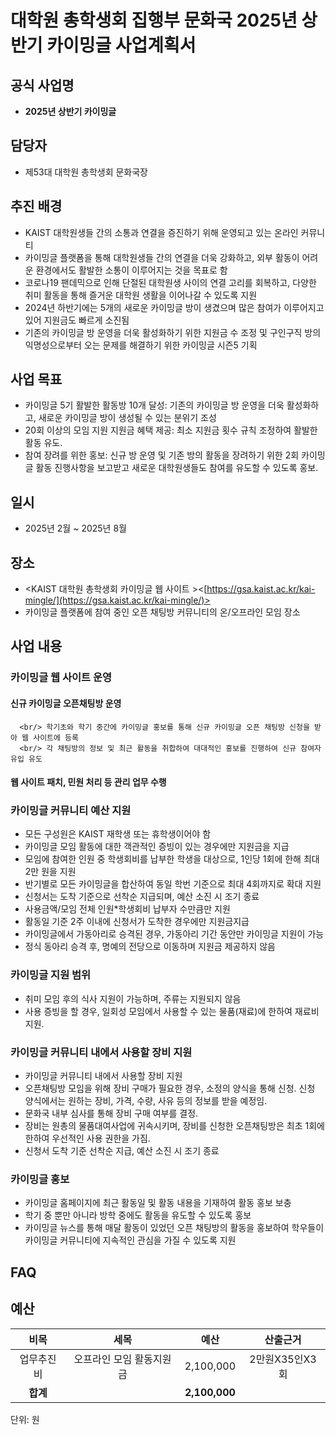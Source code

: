 # 대학원 총학생회 집행부 문화국 2025년 상반기 카이밍글 사업계획서

## 공식 사업명
- **2025년 상반기 카이밍글**

## 담당자
- 제53대 대학원 총학생회 문화국장

## 추진 배경
- KAIST 대학원생들 간의 소통과 연결을 증진하기 위해 운영되고 있는 온라인 커뮤니티
- 카이밍글 플랫폼을 통해 대학원생들 간의 연결을 더욱 강화하고, 외부 활동이 어려운 환경에서도 활발한 소통이 이루어지는 것을 목표로 함
- 코로나19 팬데믹으로 인해 단절된 대학원생 사이의 연결 고리를 회복하고, 다양한 취미 활동을 통해 즐거운 대학원 생활을 이어나갈 수 있도록 지원
- 2024년 하반기에는 5개의 새로운 카이밍글 방이 생겼으며 많은 참여가 이루어지고 있어 지원금도 빠르게 소진됨
- 기존의 카이밍글 방 운영을 더욱 활성화하기 위한 지원금 수 조정 및 구인구직 방의 익명성으로부터 오는 문제를 해결하기 위한 카이밍글 시즌5 기획  

## 사업 목표
- 카이밍글 5기 활발한 활동방 10개 달성: 기존의 카이밍글 방 운영을 더욱 활성화하고, 새로운 카이밍글 방이 생성될 수 있는 분위기 조성
- 20회 이상의 모임 지원 지원금 혜택 제공: 최소 지원금 횟수 규칙 조정하여 활발한 활동 유도.
- 참여 장려를 위한 홍보: 신규 방 운영 및 기존 방의 활동을 장려하기 위한 2회 카이밍글 활동 진행사항을 보고받고 새로운 대학원생들도 참여를 유도할 수 있도록 홍보.

## 일시
- 2025년 2월 ~ 2025년 8월

## 장소
- <KAIST 대학원 총학생회 카이밍글 웹 사이트 ><[https://gsa.kaist.ac.kr/kai-mingle/](https://gsa.kaist.ac.kr/kai-mingle/)>
- 카이밍글 플랫폼에 참여 중인 오픈 채팅방 커뮤니티의 온/오프라인 모임 장소
  
## 사업 내용

### 카이밍글 웹 사이트 운영

   #### 신규 카이밍글 오픈채팅방 운영
   
      <br/> 학기초와 학기 중간에 카이밍글 홍보를 통해 신규 카이밍글 오픈 채팅방 신청을 받아 웹 사이트에 등록
      <br/> 각 채팅방의 정보 및 최근 활동을 취합하여 대대적인 홍보를 진행하여 신규 참여자 유입 유도
      
   #### 웹 사이트 패치, 민원 처리 등 관리 업무 수행

### 카이밍글 커뮤니티 예산 지원
   - 모든 구성원은 KAIST 재학생 또는 휴학생이어야 함
   - 카이밍글 모임 활동에 대한 객관적인 증빙이 있는 경우에만 지원금을 지급
   - 모임에 참여한 인원 중 학생회비를 납부한 학생을 대상으로, 1인당 1회에 한해 최대 2만 원을 지원
   - 반기별로 모든 카이밍글을 합산하여 동일 학번 기준으로 최대 4회까지로 확대 지원
   - 신청서는 도착 기준으로 선착순 지급되며, 예산 소진 시 조기 종료
   - 사용금액/모임 전체 인원*학생회비 납부자 수만큼만 지원
   - 활동일 기준 2주 이내에 신청서가 도착한 경우에만 지원금지급
   - 카이밍글에서 가동아리로 승격된 경우, 가동아리 기간 동안만 카이밍글 지원이 가능
   - 정식 동아리 승격 후, 명예의 전당으로 이동하며 지원금 제공하지 않음

### 카이밍글 지원 범위
   - 취미 모임 후의 식사 지원이 가능하며, 주류는 지원되지 않음
   - 사용 증빙을 할 경우, 일회성 모임에서 사용할 수 있는 물품(재료)에 한하여 재료비 지원.

### 카이밍글 커뮤니티 내에서 사용할 장비 지원
   - 카이밍글 커뮤니티 내에서 사용할 장비 지원
   - 오픈채팅방 모임을 위해 장비 구매가 필요한 경우, 소정의 양식을 통해 신청. 신청 양식에서는 원하는 장비, 가격, 수량, 사유 등의 정보를 받을 예정임.
   - 문화국 내부 심사를 통해 장비 구매 여부를 결정.
   - 장비는 원총의 물품대여사업에 귀속시키며, 장비를 신청한 오픈채팅방은 최초 1회에 한하여 우선적인 사용 권한을 가짐.
   - 신청서 도착 기준 선착순 지급, 예산 소진 시 조기 종료
    
### 카이밍글 홍보
   - 카이밍글 홈페이지에 최근 활동일 및 활동 내용을 기재하여 활동 홍보 보충
   - 학기 중 뿐만 아니라 방학 중에도 활동을 유도할 수 있도록 홍보
   - 카이밍글 뉴스를 통해 매달 활동이 있었던 오픈 채팅방의 활동을 홍보하여 학우들이 카이밍글 커뮤니티에 지속적인 관심을 가질 수 있도록 지원

## FAQ

## 예산

|  **비목** |   **세목**   | **예산** | **산출근거** |
|:----------:|:------------:|:--------:|:--------:|
|업무추진비| 오프라인 모임 활동지원금 | 2,100,000 | 2만원X35인X3회 |
|  **합계**  |              | **2,100,000**|  |

단위: 원

